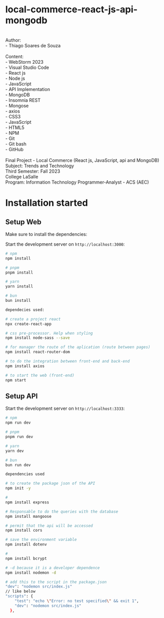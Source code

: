 # local-commerce-react-js-api-mongodb

<br/>
Author:
<br/>
- Thiago Soares de Souza
<br/>
<br/>
Content:
<br/>
- WebStorm 2023
<br/>
- Visual Studio Code
<br/>
- React js
<br/>
- Node js
<br/>
- JavaScript
<br/>
- API Implementation
<br/>
- MongoDB
<br/>
- Insomnia REST
<br/>
- Mongose
<br/>
- axios
<br/>
- CSS3
<br/>
- JavaScript
<br/>
- HTML5
<br/>
- NPM
<br/>
- Git
<br/>
- Git bash
<br/>
- GitHub
<br/>
<br/>
Final Project - Local Commerce (React js, JavaScript, api and MongoDB)
<br/>
Subject: Trends and Technology
<br/>
Third Semester: Fall 2023
<br/>
College LaSalle
<br/>
Program: Information Technology Programmer-Analyst - ACS (AEC)



# Installation started

## Setup Web

Make sure to install the dependencies:

Start the development server on `http://localhost:3000`:

```bash
# npm
npm install

# pnpm
pnpm install

# yarn
yarn install

# bun
bun install

dependecies used:

# create a project react 
npx create-react-app

# css pre-processor. Help when styling
npm install node-sass --save

# for manager the route of the aplication (route between pages)
npm install react-router-dom

# to do the integration between front-end and back-end
npm install axios

# to start the web (front-end)
npm start

```

## Setup API

Start the development server on `http://localhost:3333`:

```bash
# npm
npm run dev

# pnpm
pnpm run dev

# yarn
yarn dev

# bun
bun run dev

dependencies used

# to create the package json of the API
npm init -y

# 
npm install express

# Responsable to do the queries with the database
npm install mangoose

# permit that the api will be accessed
npm install cors

# save the environment variable
npm install dotenv

# 
npm install bcrypt

# -d because it is a developer dependence
npm install nodemon -d

# add this to the script in the package.json
"dev": "nodemon src/index.js"
// like below
"scripts": {
    "test": "echo \"Error: no test specified\" && exit 1",
    "dev": "nodemon src/index.js"
  },


```

